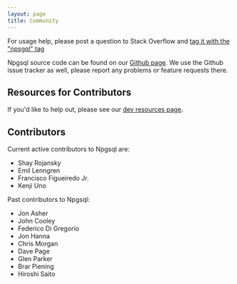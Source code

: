 ```yaml
---
layout: page
title: Community
---
```

For usage help, please post a question to Stack Overflow and
[tag it with the "npsgql" tag](http://stackoverflow.com/questions/tagged/npgsql)

Npgsql source code can be found on our <a href="http://www.github.com/npgsql/npgsql">Github page</a>.
We use the Github issue tracker as well, please report any problems or feature requests there.

## Resources for Contributors

If you'd like to help out, please see our [dev resources page](doc/dev.html).

## Contributors

Current active contributors to Npgsql are:

* Shay Rojansky
* Emil Lenngren
* Francisco Figueiredo Jr.
* Kenji Uno

Past contributors to Npgsql:

* Jon Asher
* John Cooley
* Federico Di Gregorio
* Jon Hanna
* Chris Morgan
* Dave Page
* Glen Parker
* Brar Piening
* Hiroshi Saito
